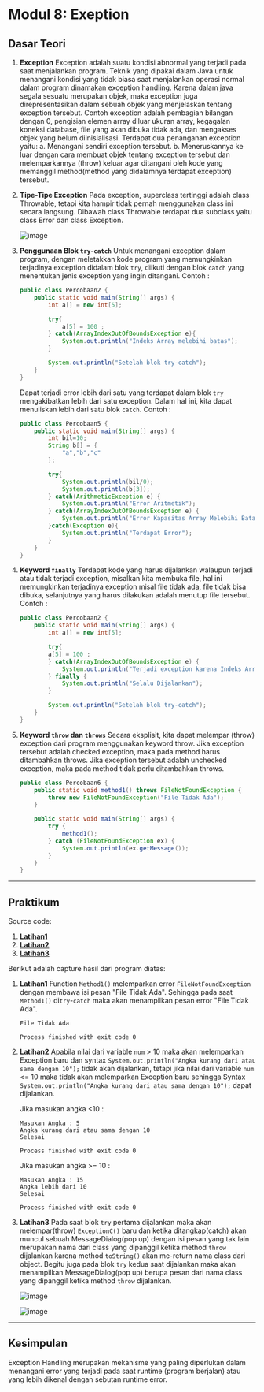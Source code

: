 # Modul 8: Exeption
## Dasar Teori
1. **Exception**
    Exception adalah suatu kondisi abnormal yang terjadi pada saat menjalankan program. Teknik yang dipakai dalam Java untuk menangani kondisi yang tidak biasa saat menjalankan operasi normal dalam program dinamakan exception handling. Karena dalam java segala sesuatu merupakan objek, maka exception juga direpresentasikan dalam sebuah objek yang menjelaskan tentang exception tersebut. Contoh exception adalah pembagian bilangan dengan 0, pengisian elemen array diluar ukuran array, kegagalan koneksi database, file yang akan dibuka tidak ada, dan mengakses objek yang belum diinisialisasi. Terdapat dua penanganan exception yaitu:
    a. Menangani sendiri exception tersebut.
    b. Meneruskannya ke luar dengan cara membuat objek tentang exception tersebut dan melemparkannya (throw) keluar agar ditangani oleh kode yang memanggil method(method yang didalamnya terdapat exception) tersebut.
   
2. **Tipe-Tipe Exception**
    Pada exception, superclass tertinggi adalah class Throwable, tetapi kita hampir tidak pernah menggunakan class ini secara langsung. Dibawah class Throwable terdapat dua subclass yaitu class Error dan class Exception.

    ![image](https://user-images.githubusercontent.com/34341857/145985982-755d25c4-e05e-40e2-a9ae-686b89e99756.png)

3. **Penggunaan Blok `try`-`catch`**
    Untuk menangani exception dalam program, dengan meletakkan kode program yang memungkinkan terjadinya exception didalam blok `try`, diikuti dengan blok `catch` yang menentukan jenis exception yang ingin ditangani. Contoh :
    ```java
    public class Percobaan2 {
        public static void main(String[] args) { 
            int a[] = new int[5];
   
            try{
                a[5] = 100 ;
            } catch(ArrayIndexOutOfBoundsException e){
                System.out.println("Indeks Array melebihi batas");
            }
   
            System.out.println("Setelah blok try-catch"); 
        }
    }
    ```

   Dapat terjadi error lebih dari satu yang terdapat dalam blok `try` mengakibatkan lebih dari satu exception. Dalam hal ini, kita dapat menuliskan lebih dari satu blok `catch`. 
   Contoh :

    ```java
    public class Percobaan5 {
        public static void main(String[] args) {
            int bil=10;
            String b[] = {
                "a","b","c"
            };
   
            try{
                System.out.println(bil/0);
                System.out.println(b[3]);
            } catch(ArithmeticException e) {
                System.out.println("Error Aritmetik");
            } catch(ArrayIndexOutOfBoundsException e) {
                System.out.println("Error Kapasitas Array Melebihi Batas");
            }catch(Exception e){
                System.out.println("Terdapat Error");
            }
        }
    }
    ```

4. **Keyword `finally`**
    Terdapat kode yang harus dijalankan walaupun terjadi atau tidak terjadi exception, misalkan kita membuka file, hal ini memungkinkan terjadinya exception misal file tidak ada, file tidak bisa dibuka, selanjutnya yang harus dilakukan adalah menutup file tersebut. 
    Contoh :
    ```java
    public class Percobaan2 {
        public static void main(String[] args) {
            int a[] = new int[5];
   
            try{
            a[5] = 100 ;
            } catch(ArrayIndexOutOfBoundsException e) {
                System.out.println("Terjadi exception karena Indeks Array melebihi batas");
            } finally {
                System.out.println("Selalu Dijalankan");
            } 
   
            System.out.println("Setelah blok try-catch");
        }
    }
    ```
   
5. **Keyword `throw` dan `throws`**
    Secara eksplisit, kita dapat melempar (throw) exception dari program menggunakan keyword throw. Jika exception tersebut adalah checked exception, maka pada method harus ditambahkan throws. Jika exception tersebut adalah unchecked exception, maka pada method tidak perlu ditambahkan throws.
   
    ```java
    public class Percobaan6 {
        public static void method1() throws FileNotFoundException {
            throw new FileNotFoundException("File Tidak Ada");
        } 
   
        public static void main(String[] args) {
            try {
                method1();
            } catch (FileNotFoundException ex) {
                System.out.println(ex.getMessage());
            }
        } 
    }
    ```
   
---
## Praktikum
Source code:
1. [**Latihan1**](https://github.com/rendiputra/PBO_SE4C_20104079/blob/modul9/src/com/rendiputra/pbo/modul9/latihan/Latihan1.java)
2. [**Latihan2**](https://github.com/rendiputra/PBO_SE4C_20104079/blob/modul9/src/com/rendiputra/pbo/modul9/latihan/Latihan2.java)
3. [**Latihan3**](https://github.com/rendiputra/PBO_SE4C_20104079/blob/modul9/src/com/rendiputra/pbo/modul9/latihan/Latihan3.java)

Berikut adalah capture hasil dari program diatas:
1. **Latihan1**
    Function `Method1()` melemparkan error `FileNotFoundException` dengan membawa isi pesan "File Tidak Ada". Sehingga pada saat `Method1()` di`try`-`catch` maka akan menampilkan pesan error "File Tidak Ada".
    ```text
    File Tidak Ada

    Process finished with exit code 0
    ```
2. **Latihan2**
    Apabila nilai dari variable `num` > 10 maka akan melemparkan Exception baru dan syntax ```System.out.println("Angka kurang dari atau sama dengan 10");``` tidak akan dijalankan, tetapi jika nilai dari variable `num` <= 10 maka tidak akan melemparkan Exception baru sehingga Syntax ```System.out.println("Angka kurang dari atau sama dengan 10");``` dapat dijalankan.
   
    Jika masukan angka <10 :
    ```text
    Masukan Angka : 5
    Angka kurang dari atau sama dengan 10
    Selesai
    
    Process finished with exit code 0
    ```
   
    Jika masukan angka >= 10 :
    ```text
    Masukan Angka : 15
    Angka lebih dari 10
    Selesai
   
    Process finished with exit code 0
    ```

3. **Latihan3**
    Pada saat blok `try` pertama dijalankan maka akan melempar(throw) `ExceptionC()` baru dan ketika ditangkap(catch) akan muncul sebuah MessageDialog(pop up) dengan isi pesan yang tak lain merupakan nama dari class yang dipanggil ketika method `throw` dijalankan karena method `toString()` akan me-return nama class dari object. Begitu juga pada blok `try` kedua saat dijalankan maka akan menampilkan MessageDialog(pop up) berupa pesan dari nama class yang dipanggil ketika method `throw` dijalankan.

    ![image](https://user-images.githubusercontent.com/34341857/145986199-b8d16551-cc07-4b0c-a601-f4c8e9c62773.png)
    
    ![image](https://user-images.githubusercontent.com/34341857/145986242-7eb72a86-3c54-42f0-9644-4dd0a43c8735.png)

---
## Kesimpulan
Exception Handling merupakan mekanisme yang paling diperlukan dalam menangani error yang terjadi pada saat runtime (program berjalan) atau yang lebih dikenal dengan sebutan runtime error.